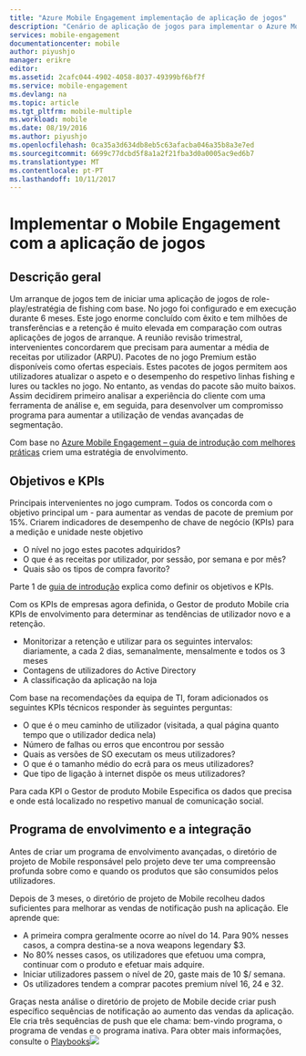 ```yaml
---
title: "Azure Mobile Engagement implementação de aplicação de jogos"
description: "Cenário de aplicação de jogos para implementar o Azure Mobile Engagement"
services: mobile-engagement
documentationcenter: mobile
author: piyushjo
manager: erikre
editor: 
ms.assetid: 2cafc044-4902-4058-8037-49399bf6bf7f
ms.service: mobile-engagement
ms.devlang: na
ms.topic: article
ms.tgt_pltfrm: mobile-multiple
ms.workload: mobile
ms.date: 08/19/2016
ms.author: piyushjo
ms.openlocfilehash: 0ca35a3d634db8eb5c63afacba046a35b8a3e7ed
ms.sourcegitcommit: 6699c77dcbd5f8a1a2f21fba3d0a0005ac9ed6b7
ms.translationtype: MT
ms.contentlocale: pt-PT
ms.lasthandoff: 10/11/2017
---
```

# <a name="implement-mobile-engagement-with-gaming-app"></a>Implementar o Mobile Engagement com a aplicação de jogos
## <a name="overview"></a>Descrição geral
Um arranque de jogos tem de iniciar uma aplicação de jogos de role-play/estratégia de fishing com base. No jogo foi configurado e em execução durante 6 meses. Este jogo enorme concluído com êxito e tem milhões de transferências e a retenção é muito elevada em comparação com outras aplicações de jogos de arranque. A reunião revisão trimestral, intervenientes concordarem que precisam para aumentar a média de receitas por utilizador (ARPU). Pacotes de no jogo Premium estão disponíveis como ofertas especiais. Estes pacotes de jogos permitem aos utilizadores atualizar o aspeto e o desempenho do respetivo linhas fishing e lures ou tackles no jogo. No entanto, as vendas do pacote são muito baixos. Assim decidirem primeiro analisar a experiência do cliente com uma ferramenta de análise e, em seguida, para desenvolver um compromisso programa para aumentar a utilização de vendas avançadas de segmentação.

Com base no [Azure Mobile Engagement – guia de introdução com melhores práticas](mobile-engagement-getting-started-best-practices.md) criem uma estratégia de envolvimento.

## <a name="objectives-and-kpis"></a>Objetivos e KPIs
Principais intervenientes no jogo cumpram. Todos os concorda com o objetivo principal um - para aumentar as vendas de pacote de premium por 15%. Criarem indicadores de desempenho de chave de negócio (KPIs) para a medição e unidade neste objetivo

* O nível no jogo estes pacotes adquiridos?
* O que é as receitas por utilizador, por sessão, por semana e por mês?
* Quais são os tipos de compra favorito?

Parte 1 de [guia de introdução](mobile-engagement-getting-started-best-practices.md) explica como definir os objetivos e KPIs. 

Com os KPIs de empresas agora definida, o Gestor de produto Mobile cria KPIs de envolvimento para determinar as tendências de utilizador novo e a retenção.

* Monitorizar a retenção e utilizar para os seguintes intervalos: diariamente, a cada 2 dias, semanalmente, mensalmente e todos os 3 meses
* Contagens de utilizadores do Active Directory
* A classificação da aplicação na loja

Com base na recomendações da equipa de TI, foram adicionados os seguintes KPIs técnicos responder às seguintes perguntas:

* O que é o meu caminho de utilizador (visitada, a qual página quanto tempo que o utilizador dedica nela)
* Número de falhas ou erros que encontrou por sessão
* Quais as versões de SO executam os meus utilizadores?
* O que é o tamanho médio do ecrã para os meus utilizadores?
* Que tipo de ligação à internet dispõe os meus utilizadores?

Para cada KPI o Gestor de produto Mobile Especifica os dados que precisa e onde está localizado no respetivo manual de comunicação social.

## <a name="engagement-program-and-integration"></a>Programa de envolvimento e a integração
Antes de criar um programa de envolvimento avançadas, o diretório de projeto de Mobile responsável pelo projeto deve ter uma compreensão profunda sobre como e quando os produtos que são consumidos pelos utilizadores.

Depois de 3 meses, o diretório de projeto de Mobile recolheu dados suficientes para melhorar as vendas de notificação push na aplicação. Ele aprende que:

* A primeira compra geralmente ocorre ao nível do 14. Para 90% nesses casos, a compra destina-se a nova weapons legendary $3.
* No 80% nesses casos, os utilizadores que efetuou uma compra, continuar com o produto e efetuar mais adquire.
* Iniciar utilizadores passem o nível de 20, gaste mais de 10 $/ semana.
* Os utilizadores tendem a comprar pacotes premium nível 16, 24 e 32.

Graças nesta análise o diretório de projeto de Mobile decide criar push específico sequências de notificação ao aumento das vendas da aplicação. Ele cria três sequências de push que ele chama: bem-vindo programa, o programa de vendas e o programa inativa. Para obter mais informações, consulte o [Playbooks](https://github.com/Azure/azure-mobile-engagement-samples/tree/master/Playbooks)![][1]

<!--Image references-->

[1]: ./media/mobile-engagement-game-scenario/notification-scenario.png

<!--Link references-->
